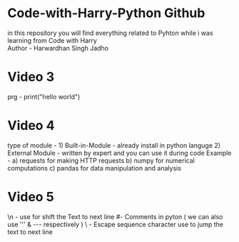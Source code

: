 # Code-with-Harry-Python Github
in this repository you will find everything related to Pyhton while i was learning from Code with Harry
<br>
Author - Harwardhan Singh Jadho
# Video 3 
prg - print("hello world")
# Video 4
type of module - 1) Built-in-Module - already install in python languge 
2) External Module - written by expert and you can use it during code 
Example - a) requests for making HTTP requests
b) numpy for numerical computations
c) pandas for data manipulation and analysis
# Video 5 
\n - use for shift the Text to next line 
#-  Comments in pyton ( we can also use ''' & --- respectively )
\ - Escape sequence character use to jump the text to next line 
